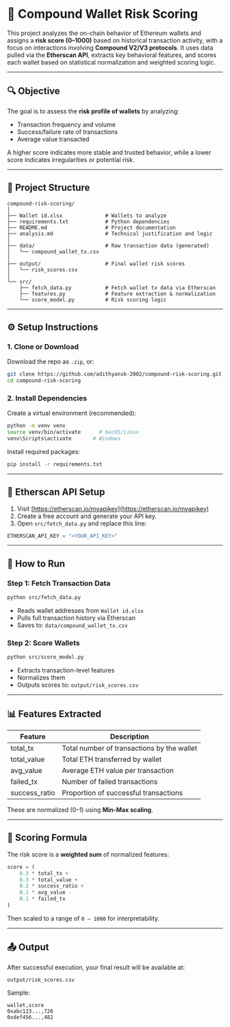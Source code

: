 # 🏦 Compound Wallet Risk Scoring

This project analyzes the on-chain behavior of Ethereum wallets and assigns a **risk score (0–1000)** based on historical transaction activity, with a focus on interactions involving **Compound V2/V3 protocols**. It uses data pulled via the **Etherscan API**, extracts key behavioral features, and scores each wallet based on statistical normalization and weighted scoring logic.

---

## 🔍 Objective

The goal is to assess the **risk profile of wallets** by analyzing:
- Transaction frequency and volume
- Success/failure rate of transactions
- Average value transacted

A higher score indicates more stable and trusted behavior, while a lower score indicates irregularities or potential risk.

---

## 📁 Project Structure

```
compound-risk-scoring/
│
├── Wallet id.xlsx              # Wallets to analyze
├── requirements.txt            # Python dependencies
├── README.md                   # Project documentation
├── analysis.md                 # Technical justification and logic
│
├── data/                       # Raw transaction data (generated)
│   └── compound_wallet_tx.csv
│
├── output/                     # Final wallet risk scores
│   └── risk_scores.csv
│
└── src/
    ├── fetch_data.py           # Fetch wallet tx data via Etherscan
    ├── features.py             # Feature extraction & normalization
    └── score_model.py          # Risk scoring logic
```

---

## ⚙️ Setup Instructions

### 1. Clone or Download

Download the repo as `.zip`, or:

```bash
git clone https://github.com/adithyansk-2002/compound-risk-scoring.git
cd compound-risk-scoring
```

### 2. Install Dependencies

Create a virtual environment (recommended):

```bash
python -m venv venv
source venv/bin/activate      # macOS/Linux
venv\Scripts\activate       # Windows
```

Install required packages:

```bash
pip install -r requirements.txt
```

---

## 🔑 Etherscan API Setup

1. Visit [https://etherscan.io/myapikey](https://etherscan.io/myapikey)
2. Create a free account and generate your API key.
3. Open `src/fetch_data.py` and replace this line:

```python
ETHERSCAN_API_KEY = "<YOUR_API_KEY>"
```

---

## 🚀 How to Run

### Step 1: Fetch Transaction Data

```bash
python src/fetch_data.py
```

- Reads wallet addresses from `Wallet id.xlsx`
- Pulls full transaction history via Etherscan
- Saves to: `data/compound_wallet_tx.csv`

### Step 2: Score Wallets

```bash
python src/score_model.py
```

- Extracts transaction-level features
- Normalizes them
- Outputs scores to: `output/risk_scores.csv`

---

## 📊 Features Extracted

| Feature         | Description |
|----------------|-------------|
| total_tx        | Total number of transactions by the wallet |
| total_value     | Total ETH transferred by wallet |
| avg_value       | Average ETH value per transaction |
| failed_tx       | Number of failed transactions |
| success_ratio   | Proportion of successful transactions |

These are normalized (0–1) using **Min-Max scaling**.

---

## 🧮 Scoring Formula

The risk score is a **weighted sum** of normalized features:

```python
score = (
    0.3 * total_tx +
    0.3 * total_value +
    0.2 * success_ratio +
    0.1 * avg_value -
    0.1 * failed_tx
)
```

Then scaled to a range of `0 – 1000` for interpretability.

---

## 📤 Output

After successful execution, your final result will be available at:

```
output/risk_scores.csv
```

Sample:

```
wallet,score
0xabc123...,726
0xdef456...,482
```

